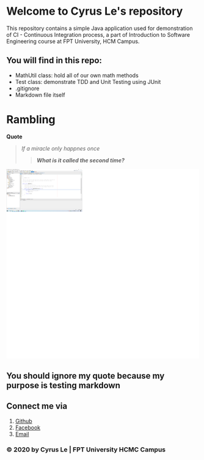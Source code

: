 # Welcome to Cyrus Le's repository
This repository contains a simple Java application used for demonstration of CI - Continuous Integration process, a part of Introduction to 
Software Engineering course at FPT University, HCM Campus.

## You will find in this repo:
* MathUtil class: hold all of our own math methods
* Test class: demonstrate TDD and Unit Testing using JUnit
* .gitignore
* Markdown file itself

Rambling
========

**Quote**
> *If a miracle only happnes once*
>
>> ***What is it called the second time?***


![Cap](/img/Cap.png)

You should ignore my quote because my purpose is testing markdown 
-----------------------------------------------------------------


## Connect me via
1. [Github](http://github.com/cyrus-le)
2. [Facebook](http://facebook.com/cyrus.le.79)
3. [Email](kazuocyrus@gmail.com)

### © 2020 by Cyrus Le | FPT University HCMC Campus

